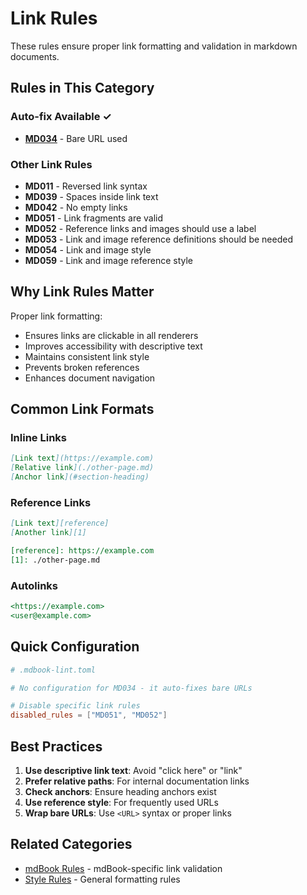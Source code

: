 # Link Rules

These rules ensure proper link formatting and validation in markdown documents.

## Rules in This Category

### Auto-fix Available ✓

- **[MD034](./md034.html)** - Bare URL used

### Other Link Rules

- **MD011** - Reversed link syntax
- **MD039** - Spaces inside link text
- **MD042** - No empty links
- **MD051** - Link fragments are valid
- **MD052** - Reference links and images should use a label
- **MD053** - Link and image reference definitions should be needed
- **MD054** - Link and image style
- **MD059** - Link and image reference style

## Why Link Rules Matter

Proper link formatting:
- Ensures links are clickable in all renderers
- Improves accessibility with descriptive text
- Maintains consistent link style
- Prevents broken references
- Enhances document navigation

## Common Link Formats

### Inline Links
```markdown
[Link text](https://example.com)
[Relative link](./other-page.md)
[Anchor link](#section-heading)
```

### Reference Links
```markdown
[Link text][reference]
[Another link][1]

[reference]: https://example.com
[1]: ./other-page.md
```

### Autolinks
```markdown
<https://example.com>
<user@example.com>
```

## Quick Configuration

```toml
# .mdbook-lint.toml

# No configuration for MD034 - it auto-fixes bare URLs

# Disable specific link rules
disabled_rules = ["MD051", "MD052"]
```

## Best Practices

1. **Use descriptive link text**: Avoid "click here" or "link"
2. **Prefer relative paths**: For internal documentation links
3. **Check anchors**: Ensure heading anchors exist
4. **Use reference style**: For frequently used URLs
5. **Wrap bare URLs**: Use `<URL>` syntax or proper links

## Related Categories

- [mdBook Rules](../mdbook/index.html) - mdBook-specific link validation
- [Style Rules](./style.html) - General formatting rules